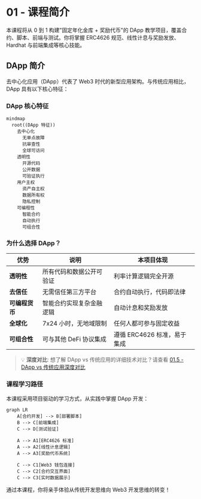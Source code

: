 # 01 - 课程简介

本课程将从 0 到 1 构建"固定年化金库 + 奖励代币"的 DApp 教学项目，覆盖合约、脚本、前端与测试。你将掌握 ERC4626 规范、线性计息与奖励发放、Hardhat 与前端集成等核心技能。

## DApp 简介

去中心化应用（DApp）代表了 Web3 时代的新型应用架构。与传统应用相比，DApp 具有以下核心特征：

### DApp 核心特征

```mermaid
mindmap
  root((DApp 特征))
    去中心化
      无单点故障
      抗审查性
      全球可访问
    透明性
      开源代码
      公开数据
      可验证执行
    用户主权
      资产自主权
      数据所有权
      隐私控制
    可编程性
      智能合约
      自动执行
      可组合性
```

### 为什么选择 DApp？

| 优势 | 说明 | 本项目体现 |
|------|------|-----------|
| **透明性** | 所有代码和数据公开可验证 | 利率计算逻辑完全开源 |
| **去信任** | 无需信任第三方平台 | 合约自动执行，代码即法律 |
| **可编程货币** | 智能合约实现复杂金融逻辑 | 自动计息和奖励发放 |
| **全球化** | 7x24 小时，无地域限制 | 任何人都可参与固定收益 |
| **可组合性** | 可与其他 DeFi 协议集成 | 遵循 ERC4626 标准，易于集成 |

> 💡 **深度对比**: 想了解 DApp vs 传统应用的详细技术对比？请查看 [01.5 - DApp vs 传统应用深度对比](./01.5-dapp-vs-traditional.md)

### 课程学习路径

本课程采用项目驱动的学习方式，从实践中掌握 DApp 开发：

```mermaid
graph LR
    A[合约开发] --> B[部署脚本]
    B --> C[前端集成]
    C --> D[测试验证]
    
    A --> A1[ERC4626 标准]
    A --> A2[线性计息逻辑]
    A --> A3[奖励代币系统]
    
    C --> C1[Web3 钱包连接]
    C --> C2[合约交互界面]
    C --> C3[实时数据展示]
```

通过本课程，你将亲手体验从传统开发思维向 Web3 开发思维的转变！